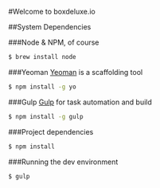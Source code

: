 #Welcome to boxdeluxe.io

##System Dependencies

###Node & NPM, of course
```bash
$ brew install node
```
###Yeoman
[Yeoman](http://yeoman.io/) is a scaffolding tool
```bash
$ npm install -g yo
```
###Gulp
[Gulp](http://gulpjs.com/) for task automation and build
```bash
$ npm install -g gulp
```

###Project dependencies
```bash
$ npm install
```

###Running the dev environment
```bash
$ gulp
```
